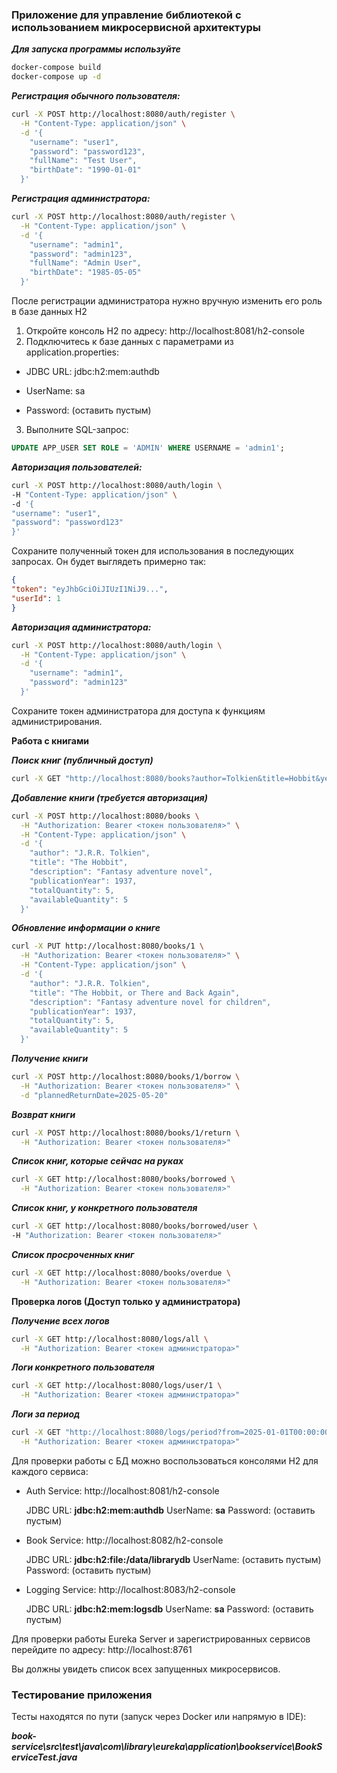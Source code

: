 ### **Приложение для управление библиотекой с использованием микросервисной архитектуры**

***Для запуска программы используйте***
```bash 
docker-compose build
docker-compose up -d
```

***Регистрация обычного пользователя:***
```bash
curl -X POST http://localhost:8080/auth/register \
  -H "Content-Type: application/json" \
  -d '{
    "username": "user1",
    "password": "password123",
    "fullName": "Test User",
    "birthDate": "1990-01-01"
  }'
  ```
***Регистрация администратора:***
```bash
curl -X POST http://localhost:8080/auth/register \
  -H "Content-Type: application/json" \
  -d '{
    "username": "admin1",
    "password": "admin123",
    "fullName": "Admin User",
    "birthDate": "1985-05-05"
  }'
  ```
После регистрации администратора нужно вручную изменить его роль в базе данных H2
1. Откройте консоль H2 по адресу: http://localhost:8081/h2-console
2. Подключитесь к базе данных с параметрами из application.properties:

* JDBC URL: jdbc:h2:mem:authdb

* UserName: sa

* Password: 
(оставить пустым)

3. Выполните SQL-запрос:
```SQL 
UPDATE APP_USER SET ROLE = 'ADMIN' WHERE USERNAME = 'admin1';
```

***Авторизация пользователей:***
```bash
curl -X POST http://localhost:8080/auth/login \
-H "Content-Type: application/json" \
-d '{
"username": "user1",
"password": "password123"
}'
```
Сохраните полученный токен для использования в последующих запросах. Он будет выглядеть примерно так:
```json
{
"token": "eyJhbGciOiJIUzI1NiJ9...",
"userId": 1
}
```
***Авторизация администратора:***
```bash
curl -X POST http://localhost:8080/auth/login \
  -H "Content-Type: application/json" \
  -d '{
    "username": "admin1",
    "password": "admin123"
  }'
```
Сохраните токен администратора для доступа к функциям администрирования.

**Работа с книгами**

***Поиск книг (публичный доступ)***
```bash
curl -X GET "http://localhost:8080/books?author=Tolkien&title=Hobbit&year=1937"
```
***Добавление книги (требуется авторизация)***
```bash
curl -X POST http://localhost:8080/books \
  -H "Authorization: Bearer <токен пользователя>" \
  -H "Content-Type: application/json" \
  -d '{
    "author": "J.R.R. Tolkien",
    "title": "The Hobbit",
    "description": "Fantasy adventure novel",
    "publicationYear": 1937,
    "totalQuantity": 5,
    "availableQuantity": 5
  }'
```
***Обновление информации о книге***
```bash
curl -X PUT http://localhost:8080/books/1 \
  -H "Authorization: Bearer <токен пользователя>" \
  -H "Content-Type: application/json" \
  -d '{
    "author": "J.R.R. Tolkien",
    "title": "The Hobbit, or There and Back Again",
    "description": "Fantasy adventure novel for children",
    "publicationYear": 1937,
    "totalQuantity": 5,
    "availableQuantity": 5
  }'
```
***Получение книги***
```bash
curl -X POST http://localhost:8080/books/1/borrow \
  -H "Authorization: Bearer <токен пользователя>" \
  -d "plannedReturnDate=2025-05-20"
  ```
***Возврат книги***
```bash
curl -X POST http://localhost:8080/books/1/return \
  -H "Authorization: Bearer <токен пользователя>"
```

***Список книг, которые сейчас на руках***
```bash
curl -X GET http://localhost:8080/books/borrowed \
  -H "Authorization: Bearer <токен пользователя>"
```

***Список книг, у конкретного пользователя***
```bash
curl -X GET http://localhost:8080/books/borrowed/user \
-H "Authorization: Bearer <токен пользователя>"
```

***Список просроченных книг***
```bash
curl -X GET http://localhost:8080/books/overdue \
  -H "Authorization: Bearer <токен пользователя>"
```
**Проверка логов (Доступ только у администратора)**

***Получение всех логов***
```bash
curl -X GET http://localhost:8080/logs/all \
  -H "Authorization: Bearer <токен администратора>"
```
***Логи конкретного пользователя***
```bash
curl -X GET http://localhost:8080/logs/user/1 \
  -H "Authorization: Bearer <токен администратора>"
```
***Логи за период***
```bash
curl -X GET "http://localhost:8080/logs/period?from=2025-01-01T00:00:00&to=2025-12-31T23:59:59" \
  -H "Authorization: Bearer <токен администратора>"
```


Для проверки работы с БД можно воспользоваться консолями H2 для каждого сервиса:

* Auth Service: http://localhost:8081/h2-console
  
  JDBC URL: **jdbc:h2:mem:authdb**
  UserName: **sa**
  Password: (оставить пустым)
* Book Service: http://localhost:8082/h2-console
  
  JDBC URL: **jdbc:h2:file:/data/librarydb**
  UserName: (оставить пустым)
  Password: (оставить пустым)
* Logging Service: http://localhost:8083/h2-console
  
  JDBC URL: **jdbc:h2:mem:logsdb**
  UserName: **sa**
  Password: (оставить пустым)

Для проверки работы Eureka Server и зарегистрированных сервисов перейдите по адресу:
http://localhost:8761

Вы должны увидеть список всех запущенных микросервисов.

### Тестирование приложения

Тесты находятся по пути (запуск через Docker или напрямую в IDE):

***book-service\src\test\java\com\library\eureka\application\bookservice\BookServiceTest.java***
